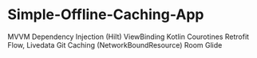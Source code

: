 # Simple-Offline-Caching-App

MVVM
Dependency Injection (Hilt)
ViewBinding
Kotlin Courotines
Retrofit
Flow, Livedata
Git
Caching (NetworkBoundResource)
Room
Glide
